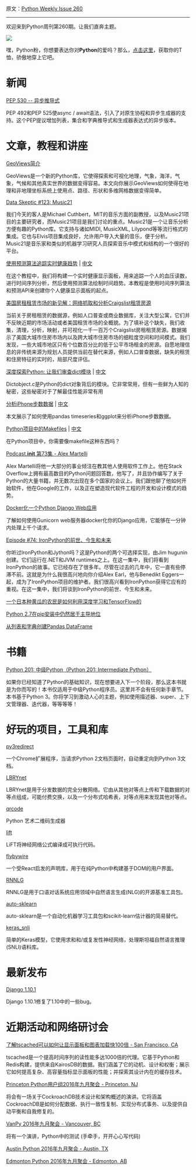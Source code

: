 原文：[Python Weekly Issue 260](http://us2.campaign-archive1.com/?u=e2e180baf855ac797ef407fc7&id=8ac63661fa&e=148158c7b4)

---

欢迎来到Python周刊第260期。让我们直奔主题。

[![](https://gallery.mailchimp.com/e2e180baf855ac797ef407fc7/images/6a426b27-541e-4bd7-b621-23ccdc662301.jpg)](http://www.amazon.com/gp/product/B0185367JQ/ref=as_li_tl?ie=UTF8&amp;camp=1789&amp;creative=390957&amp;creativeASIN=B0185367JQ&amp;linkCode=as2&amp;tag=mymerch-20&amp;linkId=OLIXWD4WZ5X6FFHD)

嘿，Python粉，你想要表达你对**Python**的爱吗？那么，[点击这里](http://www.amazon.com/gp/product/B0185367JQ/ref=as_li_tl?ie=UTF8&camp=1789&creative=390957&creativeASIN=B0185367JQ&linkCode=as2&tag=mymerch-20&linkId=OLIXWD4WZ5X6FFHD)，获取你的T恤，骄傲地穿上它吧。

# 新闻

[PEP 530 -- 异步推导式](https://www.python.org/dev/peps/pep-0530/)

PEP 492和PEP 525使async / await语法，引入了对原生协程和异步生成器的支持。这个PEP提议增加列表，集合和字典推导式和生成器表达式的异步版本。

# 文章，教程和讲座

[GeoViews简介](https://www.continuum.io/blog/developer-blog/introducing-geoviews) 

GeoViews是一个新的Python库，它使得探索和可视化地理，气象，海洋，气象，气候和其他真实世界的数据变得容易。本文向你展示GeoViews如何使得在地理和非地理坐标系统上使用点、路径、形状和多维网格数据变得简单。

[Data Skeptic #123: Music21](http://dataskeptic.com/epnotes/music21.php)

我们今天的客人是Michael Cuthbert，MIT的音乐方面的副教授，以及Music21项目的主要研究者，而Music21项目是我们讨论的重点。Music21是一个让音乐分析方便有趣的Python库。它支持与诸如MIDI, MusicXML, Lilypond等等流行格式的集成。它也与Elvis项目集成良好，允许用户导入大量的音乐，便于分析。Music21是音乐家和类似的机器学习研究人员探索音乐中模式和结构的一个很好的平台。

[使用预测算法追踪实时健康趋势](http://blog.algorithmia.com/predictive-algorithms-track-real-time-health-trends/) | [中文](../Machine%20Learning/使用预测算法追踪实时健康趋势.md)

在这个教程中，我们将构建一个实时健康显示面板，用来追踪一个人的血压读数，进行时间序列分析，然后使用预测算法绘制时间趋势。本教程是使用时间序列算法和预测API来创建你个人健康显示面板的起点。

[美国房租租赁市场的新见解：网络抓取和分析Craigslist租赁房源](https://www.researchgate.net/publication/306400541_New_Insights_into_Rental_Housing_Markets_across_the_United_States_Web_Scraping_and_Analyzing_Craigslist_Rental_Listings)

当前关于房租租赁的数据源，例如人口普查或商业数据库，关注大型公寓，它们并不反映近期的市场活动或者美国租赁市场的全概貌。为了填补这个缺失，我们收集，清理，分析，映射，并可视化一千一百万个Craigslist房租租赁房源。数据揭示了美国大城市住房市场内以及跨大城市住房市场的细粒度空间和时间模式。我们发现，一些大城市地区只有个位数百分比的低于公平市场租金的房源。自愿地理信息的非传统来源为规划人员提供当前在替代来源，例如人口普查数据，缺失的租赁和住房特征的实时的，局部尺度评估。

[深度探索Python: 让我们审查dict模块](https://www.buzzfeed.com/andrewkelleher/deep-exploration-into-python-lets-review-the-dict-module) | [中文](../Python%20Common/深度探索Python：让我们审查dict模块.md)

Dictobject.c是Python的dict对象背后的模块。它非常常用，但有一些鲜为人知的秘密，这些秘密对于了解最佳性能非常有用

[分析iPhone步数数据](http://blog.yhat.com/posts/phone-steps-timeseries.html) | [中文](../Science%20and%20Data%20Analysis/分析iPhone步数数据.md)

本文展示了如何使用pandas timeseries和ggplot来分析iPhone步数数据。

[Python项目中的Makefiles](http://krzysztofzuraw.com/blog/2016/makefiles-in-python-projects.html) | [中文](../Others/Python项目中的Makefiles.md)

在Python项目中，你需要像makefile这种东西吗？

[Podcast.__init__ 第73集 - Alex Martelli](https://podcastinit.com/alex-martelli.html)

Alex Martelli将他一大部分的事业倾注在教其他人使用软件工作上。他在Stack Overflow上拥有最高数目的Python问题回答数，他写了，并且协作编写了关于Python的大量书籍，并无数次出现在多个国家的会议上。我们跟他聊了他如何开始软件，他在Google的工作，以及正在塑造现代软件工程的开发和设计模式的趋势。

[Docker化一个Python Django Web应用](https://semaphoreci.com/community/tutorials/dockerizing-a-python-django-web-application)

了解如何使用Gunicorn web服务器docker化你的Django应用，它能够在一分钟内处理上千个请求。

[Episode #74: IronPython的前世、今生和未来
](https://talkpython.fm/episodes/show/74/past-present-and-future-of-ironpython)

你听过IronPython和Jython吗？这是Python的两个可选择实现，由Jim hugunin创建。它们运行在.NET和JVM runtimes之上。在这一集中，我们将看到IronPython的故事。它已经存在了很多年。尽管在过去的几年中，它一直有些停滞不前。这就是为什么我很高兴地向你介绍Alex Earl，他与Benedikt Eggers一起，成为了IronPython项目的维护者。我们很高兴看到IronPython获得它应有的重视。在这一集中，我们将谈到IronPython的前世、今生和未来。

[一个日本种黄瓜的农民是如何利用深度学习和TensorFlow的](https://cloud.google.com/blog/big-data/2016/08/how-a-japanese-cucumber-farmer-is-using-deep-learning-and-tensorflow)

[Python 2.7在pip安装中仍然居于主导地位](http://www.randalolson.com/2016/09/03/python-2-7-still-reigns-supreme-in-pip-installs/)

[从列表和字典创建Pandas DataFrame](http://pbpython.com/pandas-list-dict.html)


# 书籍

[Python 201: 中级Python（Python 201: Intermediate Python）](http://amzn.to/2cH5K1u)

如果你已经知道了Python的基础知识，现在想要进入下一个阶段，那么这本书就是为你而写的！本书仅适用于中级Python程序员。这里并不会有任何新手章节。本书基于Python 3。你将学习到激动人心的主题，例如使用描述器、super、上下文管理器、迭代器，等等等等！

# 好玩的项目，工具和库

[py3redirect](https://chrome.google.com/webstore/detail/py3redirect/codfjigcljdnlklcaopdciclmmdandig?hl=en-US)

一个Chrome扩展程序，当请求Python 2文档页面时，自动重定向到Python 3文档。

[LBRYnet](https://github.com/lbryio/lbry) 

LBRYnet是用于分发数据的完全分散网络。它由从其他对等点上传和下载数据的对等点组成，可能付费交换，以及一个分布式哈希表，对等点用来发现其他对等点。

[qrcode](https://github.com/sylnsfar/qrcode/)

Python 艺术二维码生成器

[lift](https://github.com/bhuztez/lift)

LiFT将神经网络公式编译成可执行代码。

[flybywire](https://github.com/thomasantony/flybywire)

一个受React启发的声明库，用于在纯Python中构建基于DOM的用户界面。

[RNNLG](https://github.com/shawnwun/RNNLG)

RNNLG是用于口语对话系统应用领域中自然语言生成(NLG)的开源基准工具包。

[auto-sklearn](https://github.com/automl/auto-sklearn)

auto-sklearn是一个自动化机器学习工具包和scikit-learn估计器的简易替代。

[keras_snli](https://github.com/Smerity/keras_snli)

简单的Keras模型，它使用求和和/或复发性神经网络，处理斯坦福自然语言推理(SNLI)语料库。


# 最新发布

[Django 1.10.1](https://docs.djangoproject.com/en/1.10/releases/1.10.1/)

Django 1.10.1修复了1.10中的一些bug。


# 近期活动和网络研讨会

[了解tscached可以如何让显示面板和图表加载快100倍 - San Francisco, CA](https://www.meetup.com/sfpython/events/233917531/)

tscached是一个提高时间序列的读性能多达1000倍的代理。它基于Python和Redis构建，提供来自KairosDB的数据。我们涵盖了它的动机、设计和权衡；展示它如何提高复杂、高容量指标显示面板的性能；并探索其设计内在的缓存技术。

[Princeton Python用户组2016年九月聚会 - Princeton, NJ](https://www.meetup.com/pug-ip/events/232570309/)

将会有一场关于CockroachDB技术设计和架构概述的演讲。它将涵盖CockroachDB是如何分配数据、执行一致性复制、实现分布式事务、以及提供自动平衡和自我修复的。

[VanPy 2016年九月聚会 - Vancouver, BC](https://www.meetup.com/vanpyz/events/233167899/)

将有一个演讲，Python中的测试 (手牵手，开开心心写代码) 

[Austin Python 2016年九月聚会 - Austin, TX](https://www.meetup.com/austinpython/events/232001919/)

[Edmonton Python 2016年九月聚会 - Edmonton, AB](https://www.meetup.com/startupedmonton/events/233561475/) 
